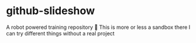 # github-slideshow
A robot powered training repository :robot:
This is more or less a sandbox there I can try different things without a real project
